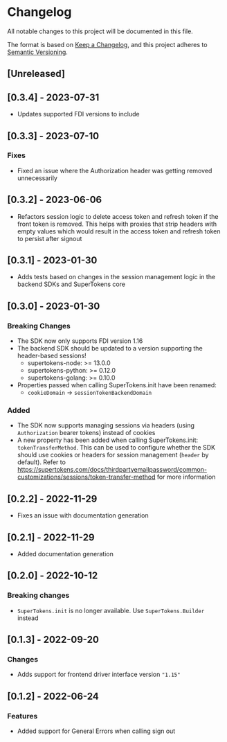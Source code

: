 # Changelog
All notable changes to this project will be documented in this file.

The format is based on [Keep a Changelog](https://keepachangelog.com/en/1.0.0/),
and this project adheres to [Semantic Versioning](https://semver.org/spec/v2.0.0.html).

## [Unreleased]

## [0.3.4] - 2023-07-31

- Updates supported FDI versions to include

## [0.3.3] - 2023-07-10

### Fixes

- Fixed an issue where the Authorization header was getting removed unnecessarily

## [0.3.2] - 2023-06-06

- Refactors session logic to delete access token and refresh token if the front token is removed. This helps with proxies that strip headers with empty values which would result in the access token and refresh token to persist after signout

## [0.3.1] - 2023-01-30

- Adds tests based on changes in the session management logic in the backend SDKs and SuperTokens core

## [0.3.0] - 2023-01-30

### Breaking Changes

- The SDK now only supports FDI version 1.16
- The backend SDK should be updated to a version supporting the header-based sessions!
    - supertokens-node: >= 13.0.0
    - supertokens-python: >= 0.12.0
    - supertokens-golang: >= 0.10.0
- Properties passed when calling SuperTokens.init have been renamed:
    - `cookieDomain` -> `sessionTokenBackendDomain`

### Added

- The SDK now supports managing sessions via headers (using `Authorization` bearer tokens) instead of cookies
- A new property has been added when calling SuperTokens.init: `tokenTransferMethod`. This can be used to configure whether the SDK should use cookies or headers for session management (`header` by default). Refer to https://supertokens.com/docs/thirdpartyemailpassword/common-customizations/sessions/token-transfer-method for more information


## [0.2.2] - 2022-11-29

- Fixes an issue with documentation generation

## [0.2.1] - 2022-11-29

- Added documentation generation

## [0.2.0] - 2022-10-12

### Breaking changes

- `SuperTokens.init` is no longer available. Use `SuperTokens.Builder` instead

## [0.1.3] - 2022-09-20

### Changes

- Adds support for frontend driver interface version `"1.15"`

## [0.1.2] - 2022-06-24

### Features

- Added support for General Errors when calling sign out